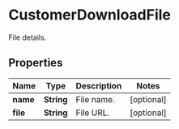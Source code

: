 

# CustomerDownloadFile

File details.

## Properties

Name | Type | Description | Notes
------------ | ------------- | ------------- | -------------
**name** | **String** | File name. |  [optional]
**file** | **String** | File URL. |  [optional]



